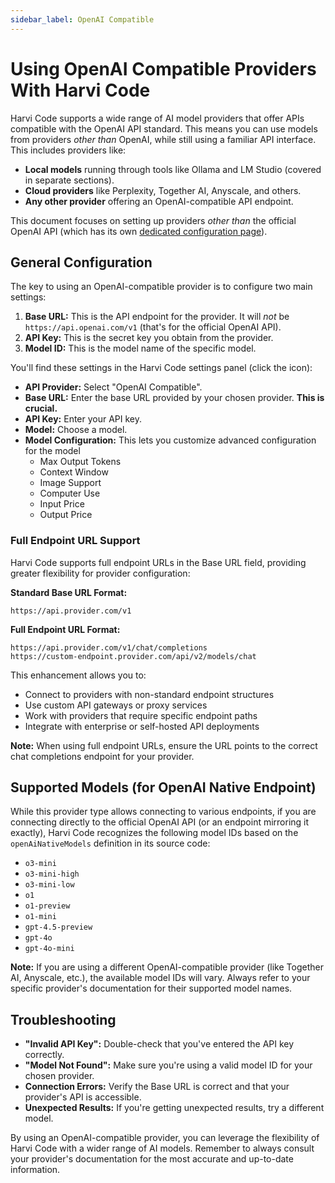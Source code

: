 ```yaml
---
sidebar_label: OpenAI Compatible
---
```


# Using OpenAI Compatible Providers With Harvi Code

Harvi Code supports a wide range of AI model providers that offer APIs compatible with the OpenAI API standard. This means you can use models from providers _other than_ OpenAI, while still using a familiar API interface. This includes providers like:

- **Local models** running through tools like Ollama and LM Studio (covered in separate sections).
- **Cloud providers** like Perplexity, Together AI, Anyscale, and others.
- **Any other provider** offering an OpenAI-compatible API endpoint.

This document focuses on setting up providers _other than_ the official OpenAI API (which has its own [dedicated configuration page](/providers/openai)).

## General Configuration

The key to using an OpenAI-compatible provider is to configure two main settings:

1.  **Base URL:** This is the API endpoint for the provider. It will _not_ be `https://api.openai.com/v1` (that's for the official OpenAI API).
2.  **API Key:** This is the secret key you obtain from the provider.
3.  **Model ID:** This is the model name of the specific model.

You'll find these settings in the Harvi Code settings panel (click the <Codicon name="gear" /> icon):

- **API Provider:** Select "OpenAI Compatible".
- **Base URL:** Enter the base URL provided by your chosen provider. **This is crucial.**
- **API Key:** Enter your API key.
- **Model:** Choose a model.
- **Model Configuration:** This lets you customize advanced configuration for the model
    - Max Output Tokens
    - Context Window
    - Image Support
    - Computer Use
    - Input Price
    - Output Price

### Full Endpoint URL Support

Harvi Code supports full endpoint URLs in the Base URL field, providing greater flexibility for provider configuration:

**Standard Base URL Format:**

```
https://api.provider.com/v1
```

**Full Endpoint URL Format:**

```
https://api.provider.com/v1/chat/completions
https://custom-endpoint.provider.com/api/v2/models/chat
```

This enhancement allows you to:

- Connect to providers with non-standard endpoint structures
- Use custom API gateways or proxy services
- Work with providers that require specific endpoint paths
- Integrate with enterprise or self-hosted API deployments

**Note:** When using full endpoint URLs, ensure the URL points to the correct chat completions endpoint for your provider.

## Supported Models (for OpenAI Native Endpoint)

While this provider type allows connecting to various endpoints, if you are connecting directly to the official OpenAI API (or an endpoint mirroring it exactly), Harvi Code recognizes the following model IDs based on the `openAiNativeModels` definition in its source code:

- `o3-mini`
- `o3-mini-high`
- `o3-mini-low`
- `o1`
- `o1-preview`
- `o1-mini`
- `gpt-4.5-preview`
- `gpt-4o`
- `gpt-4o-mini`

**Note:** If you are using a different OpenAI-compatible provider (like Together AI, Anyscale, etc.), the available model IDs will vary. Always refer to your specific provider's documentation for their supported model names.

## Troubleshooting

- **"Invalid API Key":** Double-check that you've entered the API key correctly.
- **"Model Not Found":** Make sure you're using a valid model ID for your chosen provider.
- **Connection Errors:** Verify the Base URL is correct and that your provider's API is accessible.
- **Unexpected Results:** If you're getting unexpected results, try a different model.

By using an OpenAI-compatible provider, you can leverage the flexibility of Harvi Code with a wider range of AI models. Remember to always consult your provider's documentation for the most accurate and up-to-date information.
